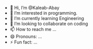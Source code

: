 - 👋 Hi, I’m @Kaleab-Abay
- 👀 I’m interested in programming.
- 🌱 I’m currently learning Engineering
- 💞️ I’m looking to collaborate on coding
- 📫 How to reach me ...
- 😄 Pronouns: ...
- ⚡ Fun fact: ...

<!---
Kaleab-Abay/Kaleab-Abay is a ✨ special ✨ repository because its `README.md` (this file) appears on your GitHub profile.
You can click the Preview link to take a look at your changes.
--->
